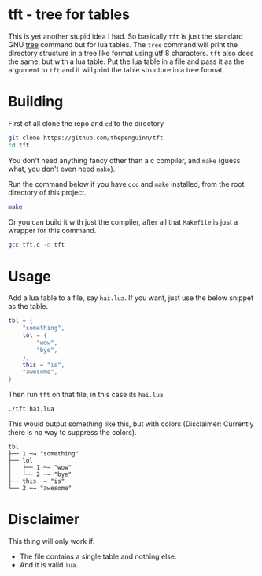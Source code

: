 # tft - tree for tables

This is yet another stupid idea I had. So basically `tft` is just the standard
GNU [tree](https://linux.die.net/man/1/tree) command but for lua tables. The
`tree` command will print the directory structure in a tree like format using
utf 8 characters. `tft` also does the same, but with a lua table. Put the lua
table in a file and pass it as the argument to `tft` and it will print the
table structure in a tree format.

# Building

First of all clone the repo and `cd` to the directory

```sh
git clone https://github.com/thepenguinn/tft
cd tft
```

You don't need anything fancy other than a c compiler, and `make` (guess what,
you don't even need `make`).

Run the command below if you have `gcc` and `make` installed, from the root
directory of this project.

```sh
make
```

Or you can build it with just the compiler, after all that `Makefile` is just a
wrapper for this command.

```sh
gcc tft.c -o tft
```

# Usage

Add a lua table to a file, say `hai.lua`. If you want, just use the below
snippet as the table.

```lua
tbl = {
    "something",
    lol = {
        "wow",
        "bye",
    },
    this = "is",
    "awesome",
}
```

Then run `tft` on that file, in this case its `hai.lua`

```sh
./tft hai.lua
```

This would output something like this, but with colors (Disclaimer: Currently
there is no way to suppress the colors).

```
tbl
├── 1 ─→ "something"
├── lol
│   ├── 1 ─→ "wow"
│   └── 2 ─→ "bye"
├── this ─→ "is"
└── 2 ─→ "awesome"
```

# Disclaimer

This thing will only work if:

- The file contains a single table and nothing else.
- And it is valid `lua`.
